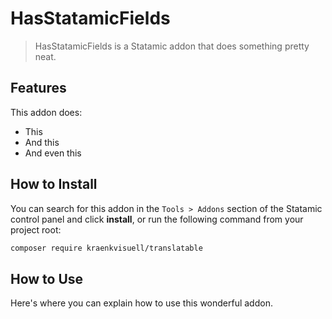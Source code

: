 # HasStatamicFields

> HasStatamicFields is a Statamic addon that does something pretty neat.

## Features

This addon does:

- This
- And this
- And even this

## How to Install

You can search for this addon in the `Tools > Addons` section of the Statamic control panel and click **install**, or
run the following command from your project root:

``` bash
composer require kraenkvisuell/translatable
```

## How to Use

Here's where you can explain how to use this wonderful addon.
